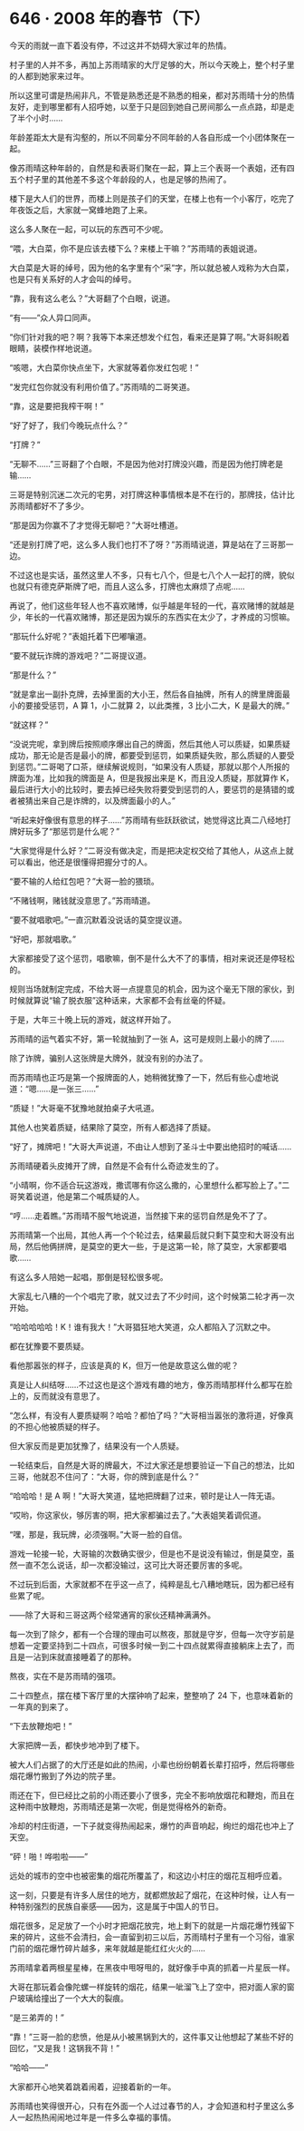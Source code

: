 # 646 · 2008 年的春节（下）

今天的雨就一直下着没有停，不过这并不妨碍大家过年的热情。

村子里的人并不多，再加上苏雨晴家的大厅足够的大，所以今天晚上，整个村子里的人都到她家来过年。

所以这里可谓是热闹非凡，不管是熟悉还是不熟悉的相亲，都对苏雨晴十分的热情友好，走到哪里都有人招呼她，以至于只是回到她自己房间那么一点点路，却是走了半个小时……

年龄差距太大是有沟壑的，所以不同辈分不同年龄的人各自形成一个小团体聚在一起。

像苏雨晴这种年龄的，自然是和表哥们聚在一起，算上三个表哥一个表姐，还有四五个村子里的其他差不多这个年龄段的人，也是足够的热闹了。

楼下是大人们的世界，而楼上则是孩子们的天堂，在楼上也有一个小客厅，吃完了年夜饭之后，大家就一窝蜂地跑了上来。

这么多人聚在一起，可以玩的东西可不少呢。

“喂，大白菜，你不是应该去楼下么？来楼上干嘛？”苏雨晴的表姐说道。

大白菜是大哥的绰号，因为他的名字里有个“采”字，所以就总被人戏称为大白菜，也是只有关系好的人才会叫的绰号。

“靠，我有这么老么？”大哥翻了个白眼，说道。

“有——”众人异口同声。

“你们针对我的吧？啊？我等下本来还想发个红包，看来还是算了啊。”大哥斜睨着眼睛，装模作样地说道。

“咳嗯，大白菜你快点坐下，大家就等着你发红包呢！”

“发完红包你就没有利用价值了。”苏雨晴的二哥笑道。

“靠，这是要把我榨干啊！”

“好了好了，我们今晚玩点什么？”

“打牌？”

“无聊不……”三哥翻了个白眼，不是因为他对打牌没兴趣，而是因为他打牌老是输……

三哥是特别沉迷二次元的宅男，对打牌这种事情根本是不在行的，那牌技，估计比苏雨晴都好不了多少。

“那是因为你赢不了才觉得无聊吧？”大哥吐槽道。

“还是别打牌了吧，这么多人我们也打不了呀？”苏雨晴说道，算是站在了三哥那一边。

不过这也是实话，虽然这里人不多，只有七八个，但是七八个人一起打的牌，貌似也就只有德克萨斯牌了吧，而且人这么多，打牌也太麻烦了点呢……

再说了，他们这些年轻人也不喜欢赌博，似乎越是年轻的一代，喜欢赌博的就越是少，年长的一代喜欢赌博，那还是因为娱乐的东西实在太少了，才养成的习惯嘛。

“那玩什么好呢？”表姐托着下巴嘟嚷道。

“要不就玩诈牌的游戏吧？”二哥提议道。

“那是什么？”

“就是拿出一副扑克牌，去掉里面的大小王，然后各自抽牌，所有人的牌里牌面最小的要接受惩罚，A 算 1，小二就算 2，以此类推，3 比小二大，K 是最大的牌。”

“就这样？”

“没说完呢，拿到牌后按照顺序爆出自己的牌面，然后其他人可以质疑，如果质疑成功，那无论是否是最小的牌，都要受到惩罚，如果质疑失败，那么质疑的人要受到惩罚。”二哥喝了口茶，继续解说规则，“如果没有人质疑，那就以那个人所报的牌面为准，比如我的牌面是 A，但是我报出来是 K，而且没人质疑，那就算作 K，最后进行大小的比较时，要去掉已经失败将要受到惩罚的人，要惩罚的是猜错的或者被猜出来自己是诈牌的，以及牌面最小的人。”

“听起来好像很有意思的样子……”苏雨晴有些跃跃欲试，她觉得这比真二八经地打牌好玩多了“那惩罚是什么呢？”

“大家觉得是什么好？”二哥没有做决定，而是把决定权交给了其他人，从这点上就可以看出，他还是很懂得把握分寸的人。

“要不输的人给红包吧？”大哥一脸的猥琐。

“不赌钱啊，赌钱就没意思了。”苏雨晴道。

“要不就唱歌吧。”一直沉默着没说话的莫空提议道。

“好吧，那就唱歌。”

大家都接受了这个惩罚，唱歌嘛，倒不是什么大不了的事情，相对来说还是停轻松的。

规则当场就制定完成，不给大哥一点提意见的机会，因为这个毫无下限的家伙，到时候就算说“输了脱衣服”这种话来，大家都不会有丝毫的怀疑。

于是，大年三十晚上玩的游戏，就这样开始了。

苏雨晴的运气着实不好，第一轮就抽到了一张 A，这可是规则上最小的牌了……

除了诈牌，骗别人这张牌是大牌外，就没有别的办法了。

而苏雨晴也正巧是第一个报牌面的人，她稍微犹豫了一下，然后有些心虚地说道：“嗯……是一张三……”

“质疑！”大哥毫不犹豫地就拍桌子大吼道。

其他人也笑着质疑，结果除了莫空，所有人都选择了质疑。

“好了，摊牌吧！”大哥大声说道，不由让人想到了圣斗士中要出绝招时的喊话……

苏雨晴硬着头皮摊开了牌，自然是不会有什么奇迹发生的了。

“小晴啊，你不适合玩这游戏，撒谎哪有你这么撒的，心里想什么都写脸上了。”二哥笑着说道，他是第二个喊质疑的人。

“哼……走着瞧。”苏雨晴不服气地说道，当然接下来的惩罚自然是免不了了。

苏雨晴第一个出局，其他人再一个个轮过去，结果最后就只剩下莫空和大哥没有出局，然后他俩拼牌，是莫空的更大一些，于是这第一轮，除了莫空，大家都要唱歌……

有这么多人陪她一起唱，那倒是轻松很多呢。

大家乱七八糟的一个个唱完了歌，就又过去了不少时间，这个时候第二轮才再一次开始。

“哈哈哈哈哈！K！谁有我大！”大哥猖狂地大笑道，众人都陷入了沉默之中。

都在犹豫要不要质疑。

看他那嚣张的样子，应该是真的 K，但万一他是故意这么做的呢？

真是让人纠结呀……不过这也是这个游戏有趣的地方，像苏雨晴那样什么都写在脸上的，反而就没有意思了。

“怎么样，有没有人要质疑啊？哈哈？都怕了吗？”大哥相当嚣张的激将道，好像真的不担心他被质疑的样子。

但大家反而是更加犹豫了，结果没有一个人质疑。

一轮结束后，自然是大哥的牌最大，不过大家还是想要验证一下自己的想法，比如三哥，他就忍不住问了：“大哥，你的牌到底是什么？”

“哈哈哈！是 A 啊！”大哥大笑道，猛地把牌翻了过来，顿时是让人一阵无语。

“哎哟，你这家伙，够厉害的啊，把大家都骗过去了。”大表姐笑着调侃道。

“嘿，那是，我玩牌，必须强啊。”大哥一脸的自信。

游戏一轮接一轮，大哥输的次数确实很少，但是也不是说没有输过，倒是莫空，虽然一直不怎么说话，却一次都没输过，这可比大哥还要厉害的多呢。

不过玩到后面，大家就都不在乎这一点了，纯粹是乱七八糟地瞎玩，因为都已经有些累了呢。

——除了大哥和三哥这两个经常通宵的家伙还精神满满外。

每一次到了除夕，都有一个合理的理由可以熬夜，那就是守岁，但每一次守岁前是想着一定要坚持到二十四点，可很多时候一到二十四点就累得直接躺床上去了，而且是一沾到床就直接睡着了的那种。

熬夜，实在不是苏雨晴的强项。

二十四整点，摆在楼下客厅里的大摆钟响了起来，整整响了 24 下，也意味着新的一年真的到来了。

“下去放鞭炮吧！”

大家把牌一丢，都快步地冲到了楼下。

被大人们占据了的大厅还是如此的热闹，小辈也纷纷朝着长辈打招呼，然后将哪些烟花爆竹搬到了外边的院子里。

雨还在下，但已经比之前的小雨还要小了很多，完全不影响放烟花和鞭炮，而且在这种雨中放鞭炮，苏雨晴还是第一次呢，倒是觉得格外的新奇。

冷却的村庄街道，一下子就变得热闹起来，爆竹的声音响起，绚烂的烟花也冲上了天空。

“砰！啪！哗啦啦——”

远处的城市的空中也被密集的烟花所覆盖了，和这边小村庄的烟花互相呼应着。

这一刻，只要是有许多人居住的地方，就都燃放起了烟花，在这种时候，让人有一种特别强烈的民族自豪感——因为，这是属于中国人的节日。

烟花很多，足足放了一个小时才把烟花放完，地上剩下的就是一片烟花爆竹残留下来的碎片，这些不会清扫，会一直留到初三以后，苏雨晴村子里有一个习俗，谁家门前的烟花爆竹碎片越多，来年就越是能红红火火的……

苏雨晴拿着两根星星棒，在黑夜中甩呀甩的，就好像手中真的抓着一片星辰一样。

大哥在那玩着会像陀螺一样旋转的烟花，结果一呲溜飞上了空中，把对面人家的窗户玻璃给撞出了一个大大的裂痕。

“是三弟弄的！”

“靠！”三哥一脸的悲愤，他是从小被黑锅到大的，这件事又让他想起了某些不好的回忆，“又是我！这锅我不背！”

“哈哈——”

大家都开心地笑着跳着闹着，迎接着新的一年。

苏雨晴也笑得很开心，只有在外面一个人过过春节的人，才会知道和村子里这么多人一起热热闹闹地过年是一件多么幸福的事情。
